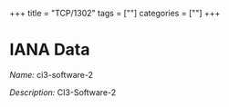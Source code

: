 +++
title = "TCP/1302"
tags = [""]
categories = [""]
+++

# IANA Data

_Name:_ ci3-software-2

_Description:_ CI3-Software-2

